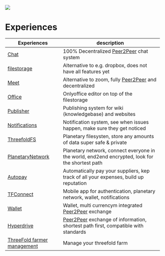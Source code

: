 ![](twin__features.png  )

# Experiences

| Experiences                                              | description                                                                                     |
| ---------------------------------------------------- | ----------------------------------------------------------------------------------------------- |
| [Chat](twin__twin_chat.md)                                         | 100% Decentralized [Peer2Peer](threefold__peer2peer) chat system                                                        |
| [filestorage](twin__filestorage.md)                           | Alternative to e.g. dropbox, does not have all features yet                                     |
| [Meet](twin__meet.md)                                         | Alternative to zoom, fully [Peer2Peer](threefold__peer2peer) and decentralized                                          |
| [Office](twin__office.md)                                     | Onlyoffice editor on top of the filestorage                                                     |
| [Publisher](threefold__publisher.md)                               | Publishing system for wiki (knowledgebase) and websites                                         |
| [Notifications](twin__notifications.md)                       | Notification system, see when issues happen, make sure they get noticed                         |
| [ThreefoldFS](threefold__threefold_fs.md)                           | Planetary filesysten, store any amounts of data super safe & private                            |
| [PlanetaryNetwork](threefold__threefold_network.md)                 | Planetary network, connect everyone in the world, end2end encrypted, look for the shortest path |
| [Autopay](threefold__autopay.md)                                   | Automatically pay your suppliers, kep track of all your expenses, build up reputation           |
| [TFConnect](threefold__tfconnect.md)                                | Mobile app for authentication, planetary network, wallet, notifications                         |
| [Wallet](twin__wallet.md)                                     | Wallet, multi currencym integrated [Peer2Peer](threefold__peer2peer) exchange                                                 |
| [Hyperdrive](twin__hyperdrive.md)                             | [Peer2Peer](threefold__peer2peer) exchange of information, shortest path first, compatible with standards                     |
| [ThreeFold farmer management](twin__threefold_farmer_mgmt.md) | Manage your threefold farm                                                                      |